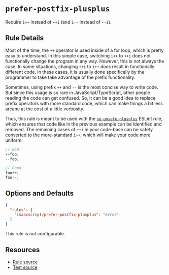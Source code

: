 # `prefer-postfix-plusplus`

Require `i++` instead of `++i` (and `i--` instead of `--i`).

## Rule Details

Most of the time, the `++` operator is used inside of a for loop, which is pretty easy to understand. In this simple case, switching `i++` to `++i` does not functionally change the program in any way. However, this is not always the case. In some situations, changing `++i` to `i++` _does_ result in functionally different code. In these cases, it is usually done specifically by the programmer to take take advantage of the prefix functionality.

Sometimes, using prefix `++` and `--` is the most concise way to write code. But since this usage is so rare in JavaScript/TypeScript, other people reading the code can get confused. So, it can be a good idea to replace prefix operators with more standard code, which can make things a bit less arcane at the cost of a little verbosity.

Thus, this rule is meant to be used with the [`no-unsafe-plusplus`](./no-unsafe-plusplus.md) ESLint rule, which ensures that code like in the previous example can be identified and removed. The remaining cases of `++i` in your code-base can be safety converted to the more-standard `i++`, which will make your code more uniform.

```ts
// Bad
++foo;
--foo;

// Good
foo++;
foo--;
```

## Options and Defaults

```json
{
  "rules": {
    "isaacscript/prefer-postfix-plusplus": "error"
  }
}
```

This rule is not configurable.

## Resources

- [Rule source](../../src/rules/prefer-postfix-plusplus.ts)
- [Test source](../../tests/rules/prefer-postfix-plusplus.test.ts)
